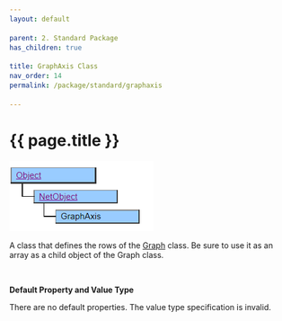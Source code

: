 ```yaml
---
layout: default

parent: 2. Standard Package
has_children: true

title: GraphAxis Class
nav_order: 14
permalink: /package/standard/graphaxis

---
```


# {{ page.title }}


<a href="/img/Package/Standard-GraphAxis.PNG" target="_blank">
<img src="/img/Package/Standard-GraphAxis.PNG" alt="login image"></a>

<br>

A class that defines the rows of the <a href="/package/standard/graph">Graph</a> class. Be sure to use it as an array as a child object of the Graph class.

<br>

**Default Property and Value Type**

There are no default properties. The value type specification is invalid.